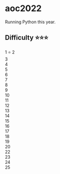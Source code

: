 # aoc2022

Running Python this year.

## Difficulty ⭐⭐⭐
1 ⭐
2    
3    
4    
5    
6    
7    
8    
9    
10   
11   
12   
13   
14   
15   
16   
17   
18   
19   
20  
22   
23   
24  
25 

